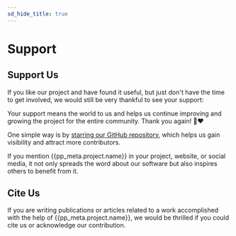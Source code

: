 ```yaml
---
sd_hide_title: true
---
```

# Support

## Support Us

If you like our project and have found it useful, but just don't have the time to get involved,
we would still be very thankful to see your support:

Your support means the world to us and helps us continue improving and growing the project
for the entire community. Thank you again! 🙏❤️

One simple way is by [starring our GitHub repository](https://docs.github.com/en/get-started/exploring-projects-on-github/saving-repositories-with-stars),
which helps us gain visibility and attract more contributors.

If you mention {{pp_meta.project.name}} in your project, website, or social media, it not only spreads the word
about our software but also inspires others to benefit from it.





## Cite Us
If you are writing publications or articles related to a work accomplished with the help of {{pp_meta.project.name}},
we would be thrilled if you could cite us or acknowledge our contribution.
